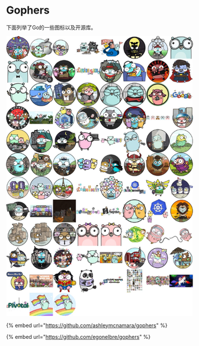 # Gophers

下面列举了Go的一些图标以及开源库。

![](.gitbook/assets/image.png)

{% embed url="https://github.com/ashleymcnamara/gophers" %}

{% embed url="https://github.com/egonelbre/gophers" %}


